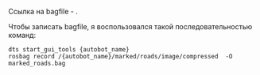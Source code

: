 Ссылка на bagfile - .

Чтобы записать bagfile, я воспользовался такой последовательностью команд:
```
dts start_gui_tools {autobot_name}
rosbag record /{autobot_name}/marked/roads/image/compressed  -O marked_roads.bag
```